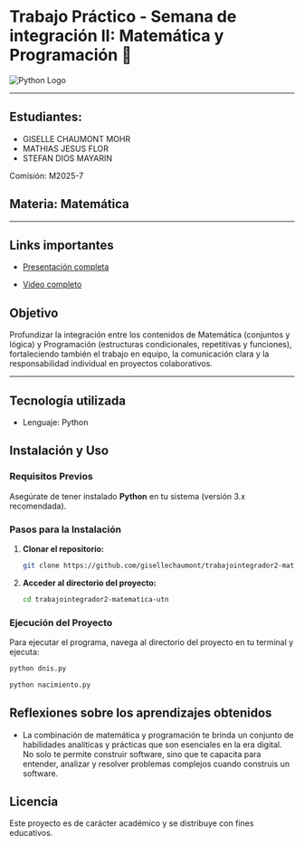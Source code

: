 
# Trabajo Práctico - Semana de integración II: Matemática y Programación 🚀

![Python Logo](https://img.shields.io/badge/Python-3776AB?style=for-the-badge&logo=python&logoColor=white)


---

## Estudiantes:
- GISELLE CHAUMONT MOHR
- MATHIAS JESUS FLOR
- STEFAN DIOS MAYARIN

Comisión: M2025-7

## Materia: Matemática 

---


## Links importantes
- [Presentación completa]()
  
- [Video completo]()



## Objetivo

Profundizar la integración entre los contenidos de Matemática (conjuntos y lógica) y Programación (estructuras condicionales, repetitivas y funciones), fortaleciendo también el trabajo en equipo, la comunicación clara y la responsabilidad individual en proyectos colaborativos.

---

## Tecnología utilizada
- Lenguaje: Python

## Instalación y Uso

### Requisitos Previos

Asegúrate de tener instalado **Python** en tu sistema (versión 3.x recomendada).

### Pasos para la Instalación

1.  **Clonar el repositorio:**
    ```bash
    git clone https://github.com/gisellechaumont/trabajointegrador2-matematica-utn.git
    ```
2.  **Acceder al directorio del proyecto:**
    ```bash
    cd trabajointegrador2-matematica-utn
    ```

### Ejecución del Proyecto

Para ejecutar el programa, navega al directorio del proyecto en tu terminal y ejecuta:

```bash
python dnis.py
  ```
```bash
python nacimiento.py
  ```

## Reflexiones sobre los aprendizajes obtenidos

- La combinación de matemática y programación te brinda un conjunto de habilidades analíticas y prácticas que son esenciales en la era digital. No solo te permite construir software, sino que te capacita para entender, analizar y resolver problemas complejos cuando construis un software.


## Licencia

Este proyecto es de carácter académico y se distribuye con fines educativos.
